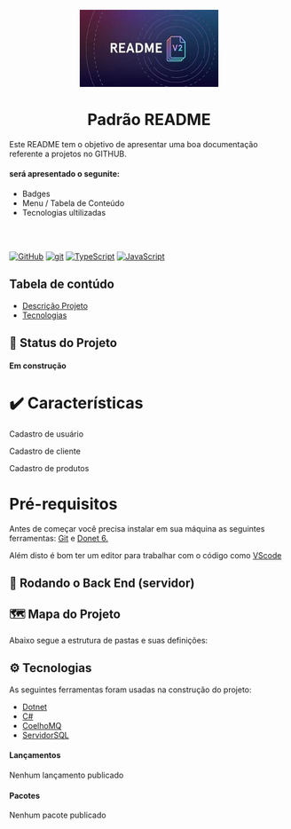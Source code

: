 <p width="100%" align="center">
    <img src="./imagem/logo.jpg" width="250px">
</P>

<h1 id="descricao" align="center">Padrão README</h1>

Este README tem o objetivo de apresentar uma boa documentação referente a projetos no GITHUB.

#### será apresentado o segunite:

- Badges
- Menu / Tabela de Conteúdo
- Tecnologias ultilizadas
<br>
<br>

[![GitHub](https://img.shields.io/badge/--181717?logo=github&logoColor=ffffff)](https://github.com/)
[![git](https://img.shields.io/badge/--F05032?logo=git&logoColor=ffffff)](http://git-scm.com/)
[![TypeScript](https://img.shields.io/badge/--3178C6?logo=typescript&logoColor=ffffff)](https://www.typescriptlang.org/)
[![JavaScript](https://img.shields.io/badge/--F7DF1E?logo=javascript&logoColor=000)](https://www.javascript.com/)

## Tabela de contúdo


<ul>
    <li> <a href="#descricao">Descrição Projeto</a></li>
    <li> <a href="">Tecnologias</a></li>
</ul>

<!-- ou -->
<!-- <ul>
     <a href="#descricao">Descrição Projeto</a>
   <a href="">Tecnologias</a>
</ul> -->

## :rocket: Status do Projeto
<h4> Em construção</h4>

# ✔️ Características
Cadastro de usuário

Cadastro de cliente

Cadastro de produtos

# Pré-requisitos

Antes de começar você precisa instalar em sua máquina as seguintes ferramentas: <a href="https://git-scm.com/">Git</a> e <a href="https://dotnet.microsoft.com/pt-br/download/dotnet/6.0">Donet 6.</a>

Além disto é bom ter um editor para trabalhar com o código como <a href="https://code.visualstudio.com/">VScode </a>

## 🔨 Rodando o Back End (servidor)

## 🗺️ Mapa do Projeto

Abaixo segue a estrutura de pastas e suas definições:

##  ⚙ Tecnologias

As seguintes ferramentas foram usadas na construção do projeto:


- <a href="https://dotnet.microsoft.com/pt-br/download/dotnet/6.0"> Dotnet</a>
- <a href="https://dotnet.microsoft.com/pt-br/download/dotnet/6.0"> C#</a>
- <a href="https://www.rabbitmq.com/"> CoelhoMQ</a>
- <a href="https://www.microsoft.com/pt-br/sql-server/sql-server-downloads">ServidorSQL</a>

#### Lançamentos
Nenhum lançamento publicado

#### Pacotes
Nenhum pacote publicado

